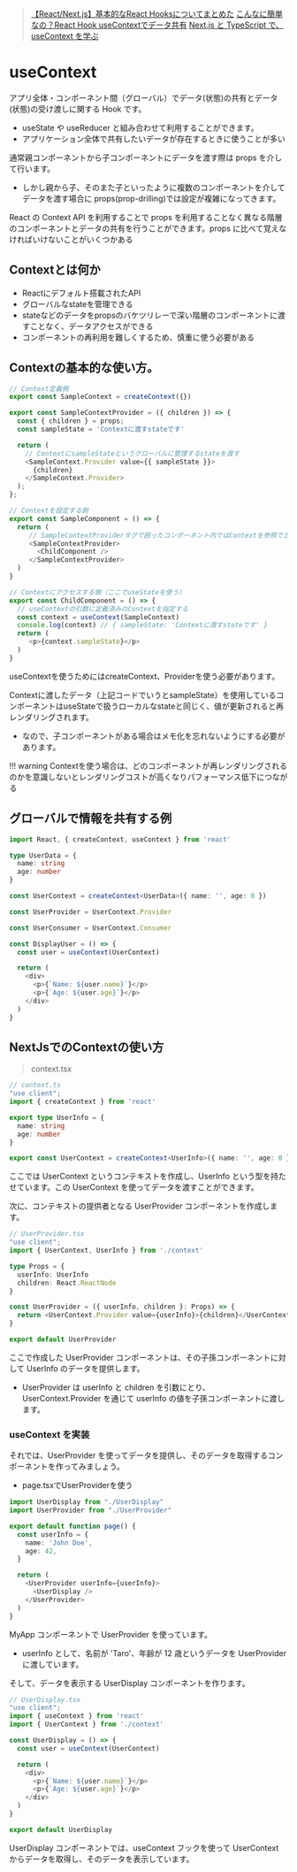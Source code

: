 >[【React/Next.js】基本的なReact Hooksについてまとめた](https://yutaro-blog.net/2021/09/15/react-hooks/#react-hooks%E3%81%A8%E3%81%AF)
>[こんなに簡単なの？React Hook useContextでデータ共有](https://reffect.co.jp/react/react-usecontext-understanding/)
>[Next.js と TypeScript で、useContext を学ぶ](https://commte.net/nextjs-usecontext#%E3%81%A9%E3%81%AE%E3%82%88%E3%81%86%E3%81%AA%E3%81%A8%E3%81%8D%E3%81%AB%E4%BD%BF%E3%81%86%E3%81%AE)

# useContext
アプリ全体・コンポーネント間（グローバル）でデータ(状態)の共有とデータ(状態)の受け渡しに関する Hook です。
- useState や useReducer と組み合わせて利用することができます。
- アプリケーション全体で共有したいデータが存在するときに使うことが多い

通常親コンポーネントから子コンポーネントにデータを渡す際は props を介して行います。
- しかし親から子、そのまた子といったように複数のコンポーネントを介してデータを渡す場合に props(prop-drilling)では設定が複雑になってきます。

React の Context API を利用することで props を利用することなく異なる階層のコンポーネントとデータの共有を行うことができます。props に比べて覚えなければいけないことがいくつかある

## Contextとは何か
- Reactにデフォルト搭載されたAPI
- グローバルなstateを管理できる
- stateなどのデータをpropsのバケツリレーで深い階層のコンポーネントに渡すことなく、データアクセスができる
- コンポーネントの再利用を難しくするため、慎重に使う必要がある

## Contextの基本的な使い方。
```javascript
// Context定義側
export const SampleContext = createContext({})

export const SampleContextProvider = ({ children }) => {
  const { children } = props;
  const sampleState = 'Contextに渡すstateです'

  return (
    // ContextにsampleStateというグローバルに管理するstateを渡す
    <SampleContext.Provider value={{ sampleState }}>
      {children}
    </SampleContext.Provider>
  );
};

// Contextを設定する側
export const SampleComponent = () => {
  return (
     // SampleContextProviderタグで囲ったコンポーネント内ではContextを参照できるようになる
     <SampleContextProvider>
       <ChildComponent />
     </SampleContextProvider>
  )
}

// Contextにアクセスする側（ここでuseStateを使う）
export const ChildComponent = () => {
  // useContextの引数に定義済みのContextを指定する
  const context = useContext(SampleContext)
  console.log(context) // { sampleState: 'Contextに渡すstateです' }
  return (
     <p>{context.sampleState}</p>
  )
}
```
useContextを使うためにはcreateContext、Providerを使う必要があります。

Contextに渡したデータ（上記コードでいうとsampleState）を使用しているコンポーネントはuseStateで扱うローカルなstateと同じく、値が更新されると再レンダリングされます。
- なので、子コンポーネントがある場合はメモ化を忘れないようにする必要があります。

!!! warning Contextを使う場合は、どのコンポーネントが再レンダリングされるのかを意識しないとレンダリングコストが高くなりパフォーマンス低下につながる

## グローバルで情報を共有する例
```typescript
import React, { createContext, useContext } from 'react'

type UserData = {
  name: string
  age: number
}

const UserContext = createContext<UserData>({ name: '', age: 0 })

const UserProvider = UserContext.Provider

const UserConsumer = UserContext.Consumer

const DisplayUser = () => {
  const user = useContext(UserContext)

  return (
    <div>
      <p>{`Name: ${user.name}`}</p>
      <p>{`Age: ${user.age}`}</p>
    </div>
  )
}
```
## NextJsでのContextの使い方
>context.tsx
```typescript
// context.ts
"use client";
import { createContext } from 'react'

export type UserInfo = {
  name: string
  age: number
}

export const UserContext = createContext<UserInfo>({ name: '', age: 0 })
```
ここでは UserContext というコンテキストを作成し、UserInfo という型を持たせています。この UserContext を使ってデータを渡すことができます。

次に、コンテキストの提供者となる UserProvider コンポーネントを作成します。
```typescript
// UserProvider.tsx
"use client";
import { UserContext, UserInfo } from './context'

type Props = {
  userInfo: UserInfo
  children: React.ReactNode
}

const UserProvider = ({ userInfo, children }: Props) => {
  return <UserContext.Provider value={userInfo}>{children}</UserContext.Provider>
}

export default UserProvider
```

ここで作成した UserProvider コンポーネントは、その子孫コンポーネントに対して UserInfo のデータを提供します。
- UserProvider は userInfo と children を引数にとり、UserContext.Provider を通じて userInfo の値を子孫コンポーネントに渡します。
### useContext を実装
それでは、UserProvider を使ってデータを提供し、そのデータを取得するコンポーネントを作ってみましょう。
- page.tsxでUserProviderを使う
```typescript
import UserDisplay from "./UserDisplay"
import UserProvider from "./UserProvider"

export default function page() {
  const userInfo = {
    name: 'John Doe',
    age: 42,
  }

  return (
    <UserProvider userInfo={userInfo}>
      <UserDisplay />
    </UserProvider>
  )
}
```
MyApp コンポーネントで UserProvider を使っています。
- userInfo として、名前が 'Taro'、年齢が 12 歳というデータを UserProvider に渡しています。

そして、データを表示する UserDisplay コンポーネントを作ります。
```typescript
// UserDisplay.tsx
"use client";
import { useContext } from 'react'
import { UserContext } from './context'

const UserDisplay = () => {
  const user = useContext(UserContext)

  return (
    <div>
      <p>{`Name: ${user.name}`}</p>
      <p>{`Age: ${user.age}`}</p>
    </div>
  )
}

export default UserDisplay
```
UserDisplay コンポーネントでは、useContext フックを使って UserContext からデータを取得し、そのデータを表示しています。






























